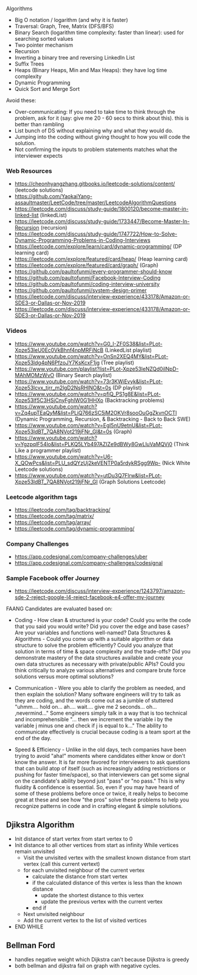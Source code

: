 Algorithms

- Big O notation / logarithm (and why it is faster)
- Traversal: Graph, Tree, Matrix (DFS/BFS)
- Binary Search (logarithm time complexity: faster than linear): used for searching sorted values
- Two pointer mechanism
- Recursion
- Inverting a binary tree and reversing LinkedIn List
- Suffix Trees
- Heaps (Binary Heaps, Min and Max Heaps): they have log time complexity
- Dynamic Programming
- Quick Sort and Merge Sort 


Avoid these: 
- Over-communicating: If you need to take time to think through the problem, ask for it (say: give me 20 - 60 secs to think about this). this is better than rambling
- List bunch of DS without explaining why and what they would do.
- Jumping into the coding without giving thought to how you will code the solution.
- Not confirming the inputs to problem statements matches what the interviewer expects

### Web Resources
- https://cheonhyangzhang.gitbooks.io/leetcode-solutions/content/ (leetcode solutions)
- https://github.com/YaokaiYang-assaultmaster/LeetCode/tree/master/LeetcodeAlgorithmQuestions
- https://leetcode.com/discuss/study-guide/1800120/become-master-in-linked-list (linkedList)
- https://leetcode.com/discuss/study-guide/1733447/Become-Master-In-Recursion (recursion)
- https://leetcode.com/discuss/study-guide/1747722/How-to-Solve-Dynamic-Programming-Problems-in-Coding-Interviews   
- https://leetcode.com/explore/learn/card/dynamic-programming/ (DP learning card)
- https://leetcode.com/explore/featured/card/heap/ (Heap learning card)
- https://leetcode.com/explore/featured/card/graph/ (Graph) 
- https://github.com/paultofunmi/every-programmer-should-know
- https://github.com/paultofunmi/Facebook-Interview-Coding
- https://github.com/paultofunmi/coding-interview-university
- https://github.com/paultofunmi/system-design-primer
- https://leetcode.com/discuss/interview-experience/433178/Amazon-or-SDE3-or-Dallas-or-Nov-2019
- https://leetcode.com/discuss/interview-experience/433178/Amazon-or-SDE3-or-Dallas-or-Nov-2019


### Videos
- https://www.youtube.com/watch?v=G0_I-ZF0S38&list=PLot-Xpze53leU0Ec0VkBhnf4npMRFiNcB (LinkedList playlist)
- https://www.youtube.com/watch?v=OnSn2XEQ4MY&list=PLot-Xpze53ldg4pN6PfzoJY7KsKcxF1jg (Tree playlist)
- https://www.youtube.com/playlist?list=PLot-Xpze53leNZQd0iINpD-MAhMOMzWvO (Binary Search playlist)
- https://www.youtube.com/watch?v=73r3KWiEvyk&list=PLot-Xpze53lcvx_tjrr_m2lgD2NsRHlNO&t=0s (DP playlist)
- https://www.youtube.com/watch?v=pfiQ_PS1g8E&list=PLot-Xpze53lf5C3HSjCnyFghlW0G1HHXo (Backtracking problems)  
- https://www.youtube.com/watch?v=Zq4upTEaQyM&list=PLiQ766zSC5jM2OKVr8sooOuGgZkvnOCTI (Dynamic Programming, Recursion, & Backtracking - Back to Back SWE)  
- https://www.youtube.com/watch?v=EgI5nU9etnU&list=PLot-Xpze53ldBT_7QA8NVot219jFNr_GI&t=0s (Graph)
- https://www.youtube.com/watch?v=YgzpqlF54lo&list=PLKQ5LYb497AZIZe9dBWy8GwLluVaMQVj0 (Think Like a programmer playlist)
- https://www.youtube.com/watch?v=U6-X_QOwPcs&list=PLU_sdQYzUj2keVENTP0a5rdykRSgg9Wp- (Nick White Leetcode solutions)
- https://www.youtube.com/watch?v=utDu3Q7Flrw&list=PLot-Xpze53ldBT_7QA8NVot219jFNr_GI (Graph Solutions Leetcode)


### Leetcode algorithm tags
- https://leetcode.com/tag/backtracking/
- https://leetcode.com/tag/matrix/
- https://leetcode.com/tag/array/
- https://leetcode.com/tag/dynamic-programming/

### Company Challenges
- https://app.codesignal.com/company-challenges/uber
- https://app.codesignal.com/company-challenges/codesignal

### Sample Facebook offer Journey 
- https://leetcode.com/discuss/interview-experience/1243797/amazon-sde-2-reject-google-l4-reject-facebook-e4-offer-my-journey

FAANG Candidates are evaluated based on: 
- Coding - How clean & structured is your code?  Could you write the code that you said you would write?  Did you cover the edge and base cases?  Are your variables and functions well-named? 
Data Structures & Algorithms - Could you come up with a suitable algorithm or data structure to solve the problem efficiently?  Could you analyze that solution in terms of time & space complexity and the trade-offs?  Did you demonstrate mastery of the data structures available and create your own data structures as necessary with private/public APIs?  Could you think critically to analyze various alternatives and compare brute force solutions versus more optimal solutions?

- Communication - Were you able to clarify the problem as needed, and then explain the solution?  Many software engineers will try to talk as they are coding, and the words come out as a jumble of stuttered "uhmm.... hold on... ah.... wait.... give me 2 seconds... oh... ,nevermind..."  Some engineers simply talk in a way that is too technical and incomprehensible "... then we increment the variable i by the variable j minus one and check if j is equal to k..."  The ability to communicate effectively is crucial because coding is a team sport at the end of the day.

- Speed & Efficiency - Unlike in the old days, tech companies have been trying to avoid "aha!" moments where candidates either know or don't know the answer.  It is far more favored for interviewers to ask questions that can build atop of itself (such as increasingly adding restrictions or pushing for faster time/space), so that interviewers can get some signal on the candidate's ability beyond just "pass" or "no pass."  This is why fluidity & confidence is essential.  So, even if you may have heard of some of these problems before once or twice, it really helps to become great at these and see how "the pros" solve these problems to help you recognize patterns in code and in crafting elegant & simple solutions.

## Djikstra Algorithm
- Init distance of start vertex from start vertex to 0
- Init distance to all other vertices from start as infinity
While vertices remain unvisited 
  - Visit the unvisited vertex with the smallest known distance from start vertex (call this current vertext)
  - for each unvisited neighbour of the current vertex
    - calculate the distance from start vertex
    - if the calculated distance of this vertex is less than the known distance
      - update the shortest distance to this vertex
      - update the previous vertex with the current vertex
    - end if
  - Next unvisited neighbour  
  - Add the current vertex to the list of visited vertices
- END WHILE    

## Bellman Ford
- handles negative weight which Dijkstra can't because Dijkstra is greedy
- both bellman and dijkstra fail on graph with negative cycles.